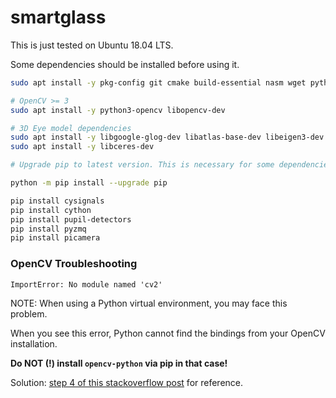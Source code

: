 # smartglass

This is just tested on Ubuntu 18.04 LTS.

Some dependencies should be installed before using it.

```sh
sudo apt install -y pkg-config git cmake build-essential nasm wget python3-setuptools libusb-1.0-0-dev  python3-dev python3-pip python3-numpy python3-scipy libglew-dev libtbb-dev

# OpenCV >= 3
sudo apt install -y python3-opencv libopencv-dev

# 3D Eye model dependencies
sudo apt install -y libgoogle-glog-dev libatlas-base-dev libeigen3-dev
sudo apt install -y libceres-dev
```



```sh
# Upgrade pip to latest version. This is necessary for some dependencies.

python -m pip install --upgrade pip

pip install cysignals
pip install cython
pip install pupil-detectors
pip install pyzmq
pip install picamera
```
### OpenCV Troubleshooting
`ImportError: No module named 'cv2'`

NOTE: When using a Python virtual environment, you may face this problem.

When you see this error, Python cannot find the bindings from your OpenCV installation.

**Do NOT (!) install `opencv-python` via pip in that case!** 

Solution: [step 4 of this stackoverflow post](https://stackoverflow.com/a/37190408) for reference.
